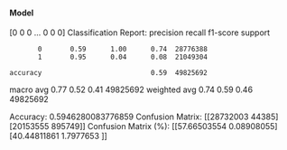 #### Model
[0 0 0 ... 0 0 0]
Classification Report:
              precision    recall  f1-score   support

           0       0.59      1.00      0.74  28776388
           1       0.95      0.04      0.08  21049304

    accuracy                           0.59  49825692
   macro avg       0.77      0.52      0.41  49825692
weighted avg       0.74      0.59      0.46  49825692

Accuracy: 0.5946280083776859
Confusion Matrix:
[[28732003    44385]
 [20153555   895749]]
Confusion Matrix (%):
[[57.66503554  0.08908055]
 [40.44811861  1.7977653 ]]
